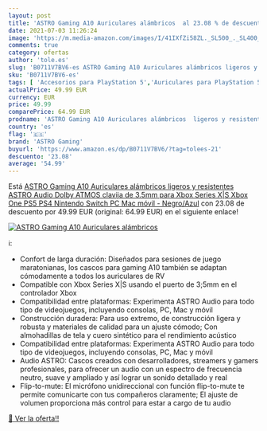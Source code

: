 ```yaml
---
layout: post
title: 'ASTRO Gaming A10 Auriculares alámbricos  al 23.08 % de descuento'
date: 2021-07-03 11:26:24
image: 'https://m.media-amazon.com/images/I/41IXfZi58ZL._SL500_._SL400_.jpg'
comments: true
category: ofertas
author: 'tole.es'
slug: 'B0711V7BV6-es ASTRO Gaming A10 Auriculares alámbricos ligeros y...'
sku: 'B0711V7BV6-es'
tags: [ 'Accesorios para PlayStation 5','Auriculares para PlayStation 5','Hardware y juegos para PlayStation 5','Videojuegos','astro gaming','nintendo','ps4','ps5','xbox', ]
actualPrice: 49.99 EUR
currency: EUR
price: 49.99
comparePrice: 64.99 EUR
prodname: 'ASTRO Gaming A10 Auriculares alámbricos  ligeros y resistentes  ASTRO Audio  Dolby ATMOS  clavija de 3.5mm  para Xbox Series X|S  Xbox One  PS5  PS4  Nintendo Switch  PC  Mac  móvil - Negro/Azul'
country: 'es'
flag: '🇪🇸'
brand: 'ASTRO Gaming'
buyurl: 'https://www.amazon.es/dp/B0711V7BV6/?tag=tolees-21'
descuento: '23.08'
average: '54.99'
---
```


Está [ASTRO Gaming A10 Auriculares alámbricos  ligeros y resistentes  ASTRO Audio  Dolby ATMOS  clavija de 3.5mm  para Xbox Series X|S  Xbox One  PS5  PS4  Nintendo Switch  PC  Mac  móvil - Negro/Azul](https://www.amazon.es/dp/B0711V7BV6/?tag=tolees-21) con 23.08 de descuento por 49.99 EUR (original: 64.99 EUR) en el siguiente enlace!

[![ASTRO Gaming A10 Auriculares alámbricos ](https://m.media-amazon.com/images/I/41IXfZi58ZL._SL500_._SL400_.jpg)](https://www.amazon.es/dp/B0711V7BV6/?tag=tolees-21)

ℹ️:

- Confort de larga duración: Diseñados para sesiones de juego maratonianas, los cascos para gaming A10 también se adaptan cómodamente a todos los auriculares de RV
- Compatible con Xbox Series X|S usando el puerto de 3;5mm en el controlador Xbox
- Compatibilidad entre plataformas: Experimenta ASTRO Audio para todo tipo de videojuegos, incluyendo consolas, PC, Mac y móvil
- Construcción duradera: Para uso extremo, de construcción ligera y robusta y materiales de calidad para un ajuste cómodo; Con almohadillas de tela y cuero sintético para el rendimiento acústico
- Compatibilidad entre plataformas: Experimenta ASTRO Audio para todo tipo de videojuegos, incluyendo consolas, PC, Mac y móvil
- Audio ASTRO: Cascos creados con desarrolladores, streamers y gamers profesionales, para ofrecer un audio con un espectro de frecuencia neutro, suave y ampliado y así lograr un sonido detallado y real
- Flip-to-mute: El micrófono unidireccional con función flip-to-mute te permite comunicarte con tus compañeros claramente; El ajuste de volumen proporciona más control para estar a cargo de tu audio

[🛒 Ver la oferta!!](https://www.amazon.es/dp/B0711V7BV6/?tag=tolees-21)

